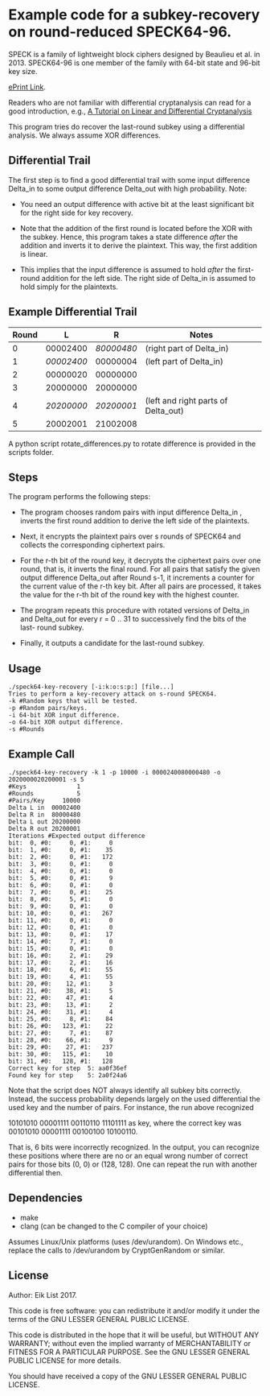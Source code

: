 # Example code for a subkey-recovery on round-reduced SPECK64-96.

SPECK is a family of lightweight block ciphers designed by Beaulieu et al. in
2013. SPECK64-96 is one member of the family with 64-bit state and 96-bit key
size.

[ePrint Link](https://eprint.iacr.org/2013/404).

Readers who are not familiar with differential cryptanalysis can read for a 
good introduction, e.g.,
[A Tutorial on Linear and Differential Cryptanalysis](https://www.engr.mun.ca/~howard/PAPERS/ldc_tutorial.pdf)

This program tries do recover the last-round subkey using a differential
analysis. We always assume XOR differences.

## Differential Trail
The first step is to find a good differential trail with some input difference
Delta_in to some output difference Delta_out with high probability. Note:

- You need an output difference with active bit at the least significant bit for
  the right side for key recovery.

- Note that the addition of the first round is located before the XOR with the
  subkey. Hence, this program takes a state difference *after* the addition and
  inverts it to derive the plaintext. This way, the first addition is linear.

- This implies that the input difference is assumed to hold *after* the first-
  round addition for the left side. The right side of Delta_in is assumed to
  hold simply for the plaintexts.

## Example Differential Trail
| Round | L          | R          | Notes                                 |
|-------|:----------:|:----------:|---------------------------------------|
|0      |  00002400  | *80000480* | (right part of Delta_in)              |
|1      | *00002400* |  00000004  | (left  part of Delta_in)              |
|2      |  00000020  |  00000000  |                                       | 
|3      |  20000000  |  20000000  |                                       |
|4      | *20200000* | *20200001* | (left and right parts of Delta_out)   |
|5      |  20002001  |  21002008  |                                       |

A python script rotate_differences.py to rotate difference is provided in the
scripts folder.

## Steps
The program performs the following steps:

- The program chooses random pairs with input difference Delta_in ,
  inverts the first round addition to derive the left side of the plaintexts.

- Next, it encrypts the plaintext pairs over s rounds of SPECK64 and collects
  the corresponding ciphertext pairs.

- For the r-th bit of the round key, it decrypts the ciphertext pairs over one
  round, that is, it inverts the final round. For all pairs that satisfy the
  given output difference Delta_out after Round s-1, it increments a counter for
  the current value of the r-th key bit. After all pairs are processed, it takes
  the value for the r-th bit of the round key with the highest counter.

- The program repeats this procedure with rotated versions of Delta_in and
  Delta_out for every r = 0 .. 31 to successively find the bits of the last-
  round subkey.

- Finally, it outputs a candidate for the last-round subkey.

## Usage
```
./speck64-key-recovery [-i:k:o:s:p:] [file...]
Tries to perform a key-recovery attack on s-round SPECK64.
-k #Random keys that will be tested.
-p #Random pairs/keys.
-i 64-bit XOR input difference.
-o 64-bit XOR output difference.
-s #Rounds
``` 

## Example Call
``` 
./speck64-key-recovery -k 1 -p 10000 -i 0000240080000480 -o 2020000020200001 -s 5
#Keys              1
#Rounds            5
#Pairs/Key     10000
Delta L in  00002400
Delta R in  80000480
Delta L out 20200000
Delta R out 20200001
Iterations #Expected output difference
bit:  0, #0:     0, #1:     0
bit:  1, #0:     0, #1:    35
bit:  2, #0:     0, #1:   172
bit:  3, #0:     0, #1:     0
bit:  4, #0:     0, #1:     0
bit:  5, #0:     0, #1:     9
bit:  6, #0:     0, #1:     0
bit:  7, #0:     0, #1:    25
bit:  8, #0:     5, #1:     0
bit:  9, #0:     0, #1:     0
bit: 10, #0:     0, #1:   267
bit: 11, #0:     0, #1:     0
bit: 12, #0:     0, #1:     0
bit: 13, #0:     0, #1:    17
bit: 14, #0:     7, #1:     0
bit: 15, #0:     0, #1:     0
bit: 16, #0:     2, #1:    29
bit: 17, #0:     2, #1:    16
bit: 18, #0:     6, #1:    55
bit: 19, #0:     4, #1:    55
bit: 20, #0:    12, #1:     3
bit: 21, #0:    38, #1:     5
bit: 22, #0:    47, #1:     4
bit: 23, #0:    13, #1:     2
bit: 24, #0:    31, #1:     4
bit: 25, #0:     8, #1:    84
bit: 26, #0:   123, #1:    22
bit: 27, #0:     7, #1:    87
bit: 28, #0:    66, #1:     9
bit: 29, #0:    27, #1:   237
bit: 30, #0:   115, #1:    10
bit: 31, #0:   128, #1:   128
Correct key for step  5: aa0f36ef
Found key for step    5: 2a0f24a6
```

Note that the script does NOT always identify all subkey bits correctly.
Instead, the success probability depends largely on the used differential the
used key and the number of pairs. For instance, the run above recognized

10101010 00001111 00110110 11101111 as key, where the correct key was
00101010 00001111 00100100 10100110.

That is, 6 bits were incorrectly recognized. In the output, you can recognize
these positions where there are no or an equal wrong number of correct pairs for
those bits (0, 0) or (128, 128). One can repeat the run with another
differential then.

## Dependencies
- make
- clang (can be changed to the C compiler of your choice)

Assumes Linux/Unix platforms (uses /dev/urandom). On Windows etc., 
replace the calls to /dev/urandom by CryptGenRandom or similar.

## License
Author: Eik List 2017.

This code is free software: you can redistribute it and/or modify
it under the terms of the GNU LESSER GENERAL PUBLIC LICENSE.

This code is distributed in the hope that it will be useful,
but WITHOUT ANY WARRANTY; without even the implied warranty of
MERCHANTABILITY or FITNESS FOR A PARTICULAR PURPOSE.  See the
GNU LESSER GENERAL PUBLIC LICENSE for more details.

You should have received a copy of the GNU LESSER GENERAL PUBLIC LICENSE.

